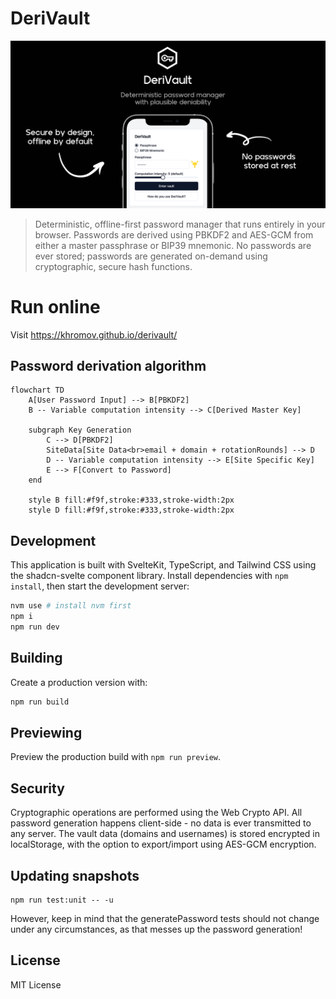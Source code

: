 # DeriVault

![Banner](./.github/resources/banner.png)

> Deterministic, offline-first password manager that runs entirely in your browser. Passwords are derived using PBKDF2 and AES-GCM from either a master passphrase or BIP39 mnemonic. No passwords are ever stored; passwords are generated on-demand using cryptographic, secure hash functions.

# Run online

Visit https://khromov.github.io/derivault/

## Password derivation algorithm

```mermaid
flowchart TD
    A[User Password Input] --> B[PBKDF2]
    B -- Variable computation intensity --> C[Derived Master Key]

    subgraph Key Generation
        C --> D[PBKDF2]
        SiteData[Site Data<br>email + domain + rotationRounds] --> D
        D -- Variable computation intensity --> E[Site Specific Key]
        E --> F[Convert to Password]
    end

    style B fill:#f9f,stroke:#333,stroke-width:2px
    style D fill:#f9f,stroke:#333,stroke-width:2px
```

## Development

This application is built with SvelteKit, TypeScript, and Tailwind CSS using the shadcn-svelte component library. Install dependencies with `npm install`, then start the development server:

```bash
nvm use # install nvm first
npm i
npm run dev
```

## Building

Create a production version with:

```bash
npm run build
```

## Previewing

Preview the production build with `npm run preview`.

## Security

Cryptographic operations are performed using the Web Crypto API. All password generation happens client-side - no data is ever transmitted to any server. The vault data (domains and usernames) is stored encrypted in localStorage, with the option to export/import using AES-GCM encryption.

## Updating snapshots

```
npm run test:unit -- -u
```

However, keep in mind that the generatePassword tests should not change under any circumstances, as that messes up the password generation!

## License

MIT License
